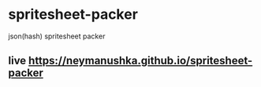 # spritesheet-packer
json(hash) spritesheet packer

## live https://neymanushka.github.io/spritesheet-packer


